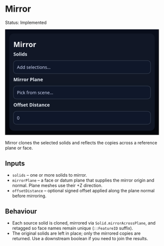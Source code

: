 # Mirror

Status: Implemented

![Mirror feature dialog](mirror.png)

Mirror clones the selected solids and reflects the copies across a reference plane or face.

## Inputs
- `solids` – one or more solids to mirror.
- `mirrorPlane` – a face or datum plane that supplies the mirror origin and normal. Plane meshes use their +Z direction.
- `offsetDistance` – optional signed offset applied along the plane normal before mirroring.

## Behaviour
- Each source solid is cloned, mirrored via `Solid.mirrorAcrossPlane`, and retagged so face names remain unique (`::FeatureID` suffix).
- The original solids are left in place; only the mirrored copies are returned. Use a downstream boolean if you need to join the results.
